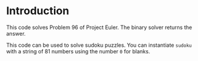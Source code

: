 # Introduction 

This code solves Problem 96 of Project Euler. The binary solver returns the answer. 

This code can be used to solve sudoku puzzles. You can instantiate `sudoku` with a string of 81 numbers using the number `0` for blanks. 

